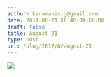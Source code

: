 ```yaml
---
author: karamanis.g@gmail.com
date: 2017-08-21 18:49:00+00:00
draft: false
title: August 21
type: post
url: /blog/2017/8/august-21
---
```




  
   ![](/images/2017-08-21-20178august-21/IMG_2128.jpg)

  


